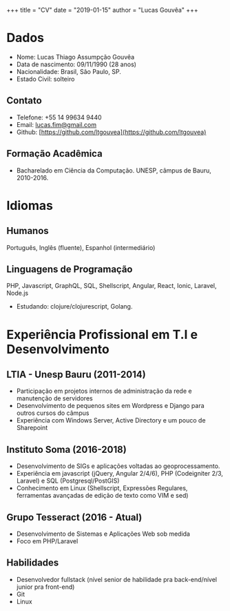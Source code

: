 +++
title = "CV"
date = "2019-01-15"
author = "Lucas Gouvêa"
+++
# Dados

+ Nome: Lucas Thiago Assumpção Gouvêa
+ Data de nascimento: 09/11/1990 (28 anos)
+ Nacionalidade: Brasil, São Paulo, SP.
+ Estado Civil: solteiro

## Contato

+ Telefone: +55 14 99634 9440
+ Email: [lucas.fim@gmail.com](mailto:lucas.fim@gmail.com)
+ Github: [https://github.com/ltgouvea](https://github.com/ltgouvea)

## Formação Acadêmica

+ Bacharelado em Ciência da Computação. UNESP, câmpus de Bauru, 2010-2016.

# Idiomas

## Humanos 

Português, Inglês (fluente), Espanhol (intermediário)

## Linguagens de Programação

PHP, Javascript, GraphQL, SQL, Shellscript, Angular, React, Ionic, Laravel, Node.js

- Estudando: clojure/clojurescript, Golang.

# Experiência Profissional em T.I e Desenvolvimento

## LTIA - Unesp Bauru (2011-2014)

+ Participação em projetos internos de administração da rede e manutenção de servidores
+ Desenvolvimento de pequenos sites em Wordpress e Django para outros cursos do câmpus
+ Experiência com Windows Server, Active Directory e um pouco de Sharepoint

## Instituto Soma (2016-2018)

+ Desenvolvimento de SIGs e aplicações voltadas ao geoprocessamento.
+ Experiência em javascript (jQuery, Angular 2/4/6), PHP (Codeigniter 2/3, Laravel) e SQL (Postgresql/PostGIS)
+ Conhecimento em Linux (Shellscript, Expressões Regulares, ferramentas avançadas de edição de texto como VIM e sed)

## Grupo Tesseract (2016 - Atual)

+ Desenvolvimento de Sistemas e Aplicações Web sob medida
+ Foco em PHP/Laravel

## Habilidades

+ Desenvolvedor fullstack (nível senior de habilidade pra back-end/nível junior pra front-end)
+ Git
+ Linux
